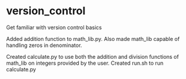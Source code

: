 # version_control
Get familiar with version control basics

Added addition function to math_lib.py. Also made math_lib capable of handling zeros in denominator.

Created calculate.py to use both the addition and division functions of math_lib on integers provided by the user.
Created run.sh to run calculate.py